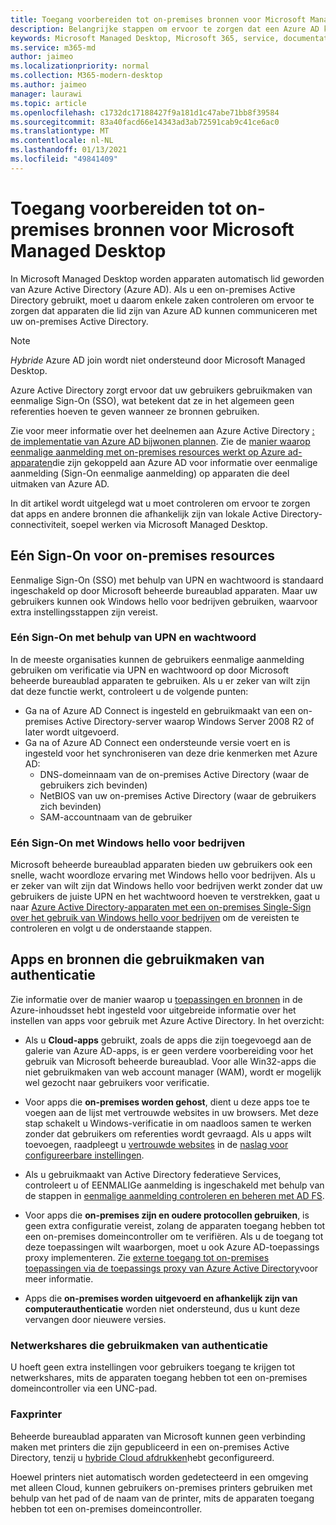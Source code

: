 ```yaml
---
title: Toegang voorbereiden tot on-premises bronnen voor Microsoft Managed Desktop
description: Belangrijke stappen om ervoor te zorgen dat een Azure AD kan communiceren met on-premises AD om verificatie te verschaffen
keywords: Microsoft Managed Desktop, Microsoft 365, service, documentatie
ms.service: m365-md
author: jaimeo
ms.localizationpriority: normal
ms.collection: M365-modern-desktop
ms.author: jaimeo
manager: laurawi
ms.topic: article
ms.openlocfilehash: c1732dc17188427f9a181d1c47abe71bb8f39584
ms.sourcegitcommit: 83a40facd66e14343ad3ab72591cab9c41ce6ac0
ms.translationtype: MT
ms.contentlocale: nl-NL
ms.lasthandoff: 01/13/2021
ms.locfileid: "49841409"
---
```

#  <a name="prepare-on-premises-resources-access-for-microsoft-managed-desktop"></a>Toegang voorbereiden tot on-premises bronnen voor Microsoft Managed Desktop

In Microsoft Managed Desktop worden apparaten automatisch lid geworden van Azure Active Directory (Azure AD). Als u een on-premises Active Directory gebruikt, moet u daarom enkele zaken controleren om ervoor te zorgen dat apparaten die lid zijn van Azure AD kunnen communiceren met uw on-premises Active Directory. 

> [!NOTE]  
> *Hybride* Azure AD join wordt niet ondersteund door Microsoft Managed Desktop.

Azure Active Directory zorgt ervoor dat uw gebruikers gebruikmaken van eenmalige Sign-On (SSO), wat betekent dat ze in het algemeen geen referenties hoeven te geven wanneer ze bronnen gebruiken.

Zie voor meer informatie over het deelnemen aan Azure Active Directory [: de implementatie van Azure AD bijwonen plannen](https://docs.microsoft.com/azure/active-directory/devices/azureadjoin-plan). Zie de [manier waarop eenmalige aanmelding met on-premises resources werkt op Azure ad-apparaten](https://docs.microsoft.com/azure/active-directory/devices/azuread-join-sso#how-it-works)die zijn gekoppeld aan Azure AD voor informatie over eenmalige aanmelding (Sign-On eenmalige aanmelding) op apparaten die deel uitmaken van Azure AD.


In dit artikel wordt uitgelegd wat u moet controleren om ervoor te zorgen dat apps en andere bronnen die afhankelijk zijn van lokale Active Directory-connectiviteit, soepel werken via Microsoft Managed Desktop.


## <a name="single-sign-on-for-on-premises-resources"></a>Eén Sign-On voor on-premises resources

Eenmalige Sign-On (SSO) met behulp van UPN en wachtwoord is standaard ingeschakeld op door Microsoft beheerde bureaublad apparaten. Maar uw gebruikers kunnen ook Windows hello voor bedrijven gebruiken, waarvoor extra instellingsstappen zijn vereist. 

### <a name="single-sign-on-by-using-upn-and-password"></a>Eén Sign-On met behulp van UPN en wachtwoord

In de meeste organisaties kunnen de gebruikers eenmalige aanmelding gebruiken om verificatie via UPN en wachtwoord op door Microsoft beheerde bureaublad apparaten te gebruiken. Als u er zeker van wilt zijn dat deze functie werkt, controleert u de volgende punten:

- Ga na of Azure AD Connect is ingesteld en gebruikmaakt van een on-premises Active Directory-server waarop Windows Server 2008 R2 of later wordt uitgevoerd.
- Ga na of Azure AD Connect een ondersteunde versie voert en is ingesteld voor het synchroniseren van deze drie kenmerken met Azure AD: 
    - DNS-domeinnaam van de on-premises Active Directory (waar de gebruikers zich bevinden)
    - NetBIOS van uw on-premises Active Directory (waar de gebruikers zich bevinden)
    - SAM-accountnaam van de gebruiker


### <a name="single-sign-on-by-using-windows-hello-for-business"></a>Eén Sign-On met Windows hello voor bedrijven

Microsoft beheerde bureaublad apparaten bieden uw gebruikers ook een snelle, wacht woordloze ervaring met Windows hello voor bedrijven. Als u er zeker van wilt zijn dat Windows hello voor bedrijven werkt zonder dat uw gebruikers de juiste UPN en het wachtwoord hoeven te verstrekken, gaat u naar [Azure Active Directory-apparaten met een on-premises Single-Sign over het gebruik van Windows hello voor bedrijven](https://docs.microsoft.com/windows/security/identity-protection/hello-for-business/hello-hybrid-aadj-sso-base) om de vereisten te controleren en volgt u de onderstaande stappen.


## <a name="apps-and-resources-that-use-authentication"></a>Apps en bronnen die gebruikmaken van authenticatie

Zie informatie over de manier waarop u [toepassingen en bronnen](https://docs.microsoft.com/azure/active-directory/devices/azureadjoin-plan#understand-considerations-for-applications-and-resources) in de Azure-inhoudsset hebt ingesteld voor uitgebreide informatie over het instellen van apps voor gebruik met Azure Active Directory. In het overzicht:


- Als u **Cloud-apps** gebruikt, zoals de apps die zijn toegevoegd aan de galerie van Azure AD-apps, is er geen verdere voorbereiding voor het gebruik van Microsoft beheerde bureaublad. Voor alle Win32-apps die niet gebruikmaken van web account manager (WAM), wordt er mogelijk wel gezocht naar gebruikers voor verificatie.

- Voor apps die **on-premises worden gehost**, dient u deze apps toe te voegen aan de lijst met vertrouwde websites in uw browsers. Met deze stap schakelt u Windows-verificatie in om naadloos samen te werken zonder dat gebruikers om referenties wordt gevraagd. Als u apps wilt toevoegen, raadpleegt u [vertrouwde websites](https://docs.microsoft.com/microsoft-365/managed-desktop/working-with-managed-desktop/config-setting-ref#trusted-sites) in de [naslag voor configureerbare instellingen](https://docs.microsoft.com/microsoft-365/managed-desktop/working-with-managed-desktop/config-setting-ref).

- Als u gebruikmaakt van Active Directory federatieve Services, controleert u of EENMALIGe aanmelding is ingeschakeld met behulp van de stappen in [eenmalige aanmelding controleren en beheren met AD FS](https://docs.microsoft.com/previous-versions/azure/azure-services/jj151809(v=azure.100)). 

- Voor apps die **on-premises zijn en oudere protocollen gebruiken**, is geen extra configuratie vereist, zolang de apparaten toegang hebben tot een on-premises domeincontroller om te verifiëren. Als u de toegang tot deze toepassingen wilt waarborgen, moet u ook Azure AD-toepassings proxy implementeren. Zie [externe toegang tot on-premises toepassingen via de toepassings proxy van Azure Active Directory](https://docs.microsoft.com/azure/active-directory/manage-apps/application-proxy)voor meer informatie.

- Apps die **on-premises worden uitgevoerd en afhankelijk zijn van computerauthenticatie** worden niet ondersteund, dus u kunt deze vervangen door nieuwere versies.

### <a name="network-shares-that-use-authentication"></a>Netwerkshares die gebruikmaken van authenticatie

U hoeft geen extra instellingen voor gebruikers toegang te krijgen tot netwerkshares, mits de apparaten toegang hebben tot een on-premises domeincontroller via een UNC-pad.

### <a name="printers"></a>Faxprinter

Beheerde bureaublad apparaten van Microsoft kunnen geen verbinding maken met printers die zijn gepubliceerd in een on-premises Active Directory, tenzij u [hybride Cloud afdrukken](https://docs.microsoft.com/windows-server/administration/hybrid-cloud-print/hybrid-cloud-print-deploy)hebt geconfigureerd.

Hoewel printers niet automatisch worden gedetecteerd in een omgeving met alleen Cloud, kunnen gebruikers on-premises printers gebruiken met behulp van het pad of de naam van de printer, mits de apparaten toegang hebben tot een on-premises domeincontroller.

<!--add fuller material on printers when available-->
